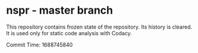 # nspr - master branch

This repository contains frozen state of the repository.
Its history is cleared. It is used only for static code
analysis with Codacy.

Commit Time: 1688745840